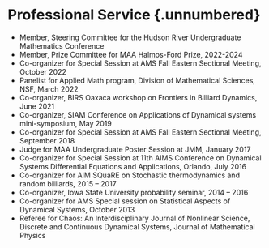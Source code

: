 Professional Service {.unnumbered}
=======================

-	Member, Steering Committee for the Hudson River Undergraduate Mathematics Conference
-	Member, Prize Committee for MAA Halmos-Ford Prize, 2022-2024
-	Co-organizer for Special Session at AMS Fall Eastern Sectional Meeting, October 2022
-	Panelist for Applied Math program, Division of Mathematical Sciences, NSF, March 2022
-	Co-organizer, BIRS Oaxaca workshop on Frontiers in Billiard Dynamics, June 2021
-	Co-organizer, SIAM Conference on Applications of Dynamical systems mini-symposium, May 2019
-   Co-organizer for Special Session at AMS Fall Eastern Sectional Meeting, September 2018
-	Judge for MAA Undergraduate Poster Session at JMM, January 2017
-	Co-organizer for Special Session at 11th AIMS Conference on Dynamical Systems Differential Equations and Applications, Orlando, July 2016
-   Co-organizer for AIM SQuaRE on Stochastic thermodynamics and random billiards, 2015 – 2017
-	Co-organizer, Iowa State University probability seminar, 2014 – 2016 
-   Co-organizer for AMS Special session on Statistical Aspects of Dynamical Systems, October 2013
-	Referee for Chaos: An Interdisciplinary Journal of Nonlinear Science, Discrete and Continuous Dynamical Systems, Journal of Mathematical Physics


